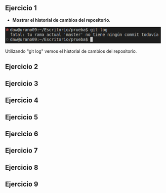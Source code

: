 ## Ejercicio 1

- **Mostrar el historial de cambios del repositorio.**

<img src="img/1.png">

Utilizando "git log" vemos el historial de cambios del repositorio.

## Ejercicio 2

## Ejercicio 3

## Ejercicio 4

## Ejercicio 5

## Ejercicio 6

## Ejercicio 7

## Ejercicio 8

## Ejercicio 9